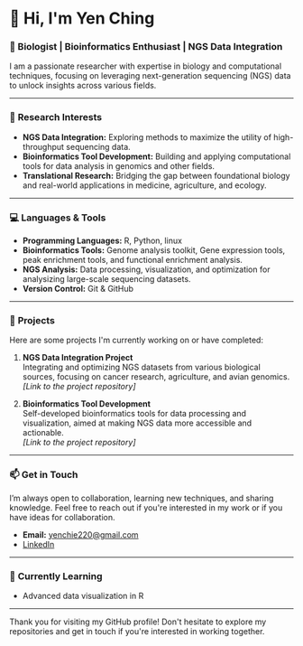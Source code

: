 # 👋 Hi, I'm Yen Ching  

### 🚀 Biologist | Bioinformatics Enthusiast | NGS Data Integration  
I am a passionate researcher with expertise in biology and computational techniques, focusing on leveraging next-generation sequencing (NGS) data to unlock insights across various fields.

---

### 🔬 **Research Interests**  
- **NGS Data Integration:** Exploring methods to maximize the utility of high-throughput sequencing data.  
- **Bioinformatics Tool Development:** Building and applying computational tools for data analysis in genomics and other fields.
- **Translational Research:** Bridging the gap between foundational biology and real-world applications in medicine, agriculture, and ecology.

---

### 💻 **Languages & Tools**  
- **Programming Languages:** R, Python, linux
- **Bioinformatics Tools:** Genome analysis toolkit, Gene expression tools, peak enrichment tools, and functional enrichment analysis.
- **NGS Analysis:** Data processing, visualization, and optimization for analysizing large-scale sequencing datasets.  
- **Version Control:** Git & GitHub

---

### 📂 **Projects**  
Here are some projects I'm currently working on or have completed:

1. **NGS Data Integration Project**  
   Integrating and optimizing NGS datasets from various biological sources, focusing on cancer research, agriculture, and avian genomics.  
   *[Link to the project repository]*

2. **Bioinformatics Tool Development**  
   Self-developed bioinformatics tools for data processing and visualization, aimed at making NGS data more accessible and actionable.  
   *[Link to the project repository]*


---

### 📫 **Get in Touch**  
I’m always open to collaboration, learning new techniques, and sharing knowledge. Feel free to reach out if you're interested in my work or if you have ideas for collaboration.

- **Email:** yenchie220@gmail.com
- [LinkedIn](https://www.linkedin.com/in/yc-w-02168029a)


---

### 🌱 **Currently Learning**  
- Advanced data visualization in R  


---

Thank you for visiting my GitHub profile! Don't hesitate to explore my repositories and get in touch if you're interested in working together.


<!---
yenchie/yenchie is a ✨ special ✨ repository because its `README.md` (this file) appears on your GitHub profile.
You can click the Preview link to take a look at your changes.
--->
